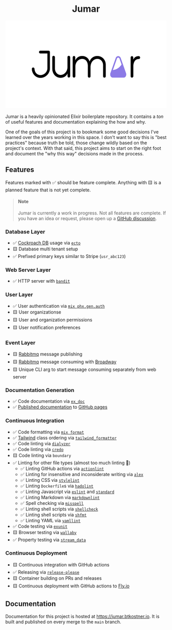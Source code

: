 <h1 align="center">
  Jumar
</h1>

<p align="center">
  <img width="575.618" height="273.777" src="./assets/logos/logotype.svg" alt="Jumar">
</p>

Jumar is a heavily opinionated Elixir boilerplate repository. It contains a _ton_ of useful features and documentation explaining the how and why.

One of the goals of this project is to bookmark some good decisions I've learned over the years working in this space. I don't want to say this is "best practices" because truth be told, those change wildly based on the project's context. With that said, this project aims to start on the right foot and document the "why this way" decisions made in the process.

## Features

Features marked with ✅ should be feature complete. Anything with 🟨 is a planned feature that is not yet complete.

<blockquote class="neutral">
  <h4 class="neutral"><strong>Note</strong></h4>

  <p>Jumar is currently a work in progress. Not all features are complete. If you have an idea or request, please open up a <a href="https://github.com/btkostner/jumar/discussions">GitHub discussion</a>.</p>
</blockquote>

### Database Layer

- ✅ [Cockroach DB](https://www.cockroachlabs.com/) usage via [`ecto`](https://hexdocs.pm/ecto/Ecto.html)
- 🟨 Database multi tenant setup
- ✅ Prefixed primary keys similar to Stripe (`usr_abc123`)

### Web Server Layer

- ✅ HTTP server with [`bandit`](https://github.com/mtrudel/bandit)

### User Layer

- ✅ User authentication via [`mix phx.gen.auth`](https://hexdocs.pm/phoenix/mix_phx_gen_auth.html)
- 🟨 User organizationse
- 🟨 User and organization permissions
- 🟨 User notification preferences

### Event Layer

- 🟨 [Rabbitmq](https://www.rabbitmq.com/) message publishing
- 🟨 [Rabbitmq](https://www.rabbitmq.com/) message consuming with [Broadway](https://elixir-broadway.org/)
- 🟨 Unique CLI arg to start message consuming separately from web server

### Documentation Generation

- ✅ Code documentation via [`ex_doc`](https://hexdocs.pm/ex_doc/readme.html)
- ✅ [Published documentation](https://jumar.btkostner.io) to [GitHub pages](https://pages.github.com/)

### Continuous Integration

- ✅ Code formatting via [`mix format`](https://hexdocs.pm/mix/main/Mix.Tasks.Format.html)
- ✅ [Tailwind](https://tailwindcss.com/) class ordering via [`tailwind_formatter`](https://github.com/100phlecs/tailwind_formatter)
- ✅ Code linting via [`dialyzer`](https://hexdocs.pm/dialyxir/readme.html)
- ✅ Code linting via [`credo`](https://hexdocs.pm/credo/overview.html)
- 🟨 Code linting via `boundary`
- ✅ Linting for other file types (almost too much linting 🤯)
  - ✅ Linting GitHub actions via [`actionlint`](https://github.com/rhysd/actionlint)
  - ✅ Linting for insensitive and inconsiderate writing via [`alex`](https://github.com/get-alex/alex)
  - ✅ Linting CSS via [`stylelint`](https://stylelint.io/)
  - ✅ Linting `Dockerfile`s via [`hadolint`](https://github.com/hadolint/hadolint)
  - ✅ Linting Javascript via [`eslint`](https://eslint.org/) and [`standard`](https://standardjs.com/)
  - ✅ Linting Markdown via [`markdownlint`](https://github.com/DavidAnson/markdownlint)
  - ✅ Spell checking via [`misspell`](https://github.com/client9/misspell)
  - ✅ Linting shell scripts via [`shellcheck`](https://www.shellcheck.net/)
  - ✅ Linting shell scripts via [`shfmt`](https://github.com/mvdan/sh)
  - ✅ Linting YAML via [`yamllint`](https://github.com/adrienverge/yamllint)
- ✅ Code testing via [`exunit`](https://hexdocs.pm/ex_unit/ExUnit.html)
- 🟨 Browser testing via [`wallaby`](https://github.com/elixir-wallaby/wallaby)
- ✅ Property testing via [`stream_data`](https://github.com/whatyouhide/stream_data)

### Continuous Deployment

- 🟨 Continuous integration with GitHub actions
- ✅ Releasing via [`release-please`](https://github.com/googleapis/release-please)
- 🟨 Container building on PRs and releases
- 🟨 Continuous deployment with GitHub actions to [Fly.io](https://fly.io)

## Documentation

Documentation for this project is hosted at <https://jumar.btkostner.io>. It is built and published on every merge to the `main` branch.
